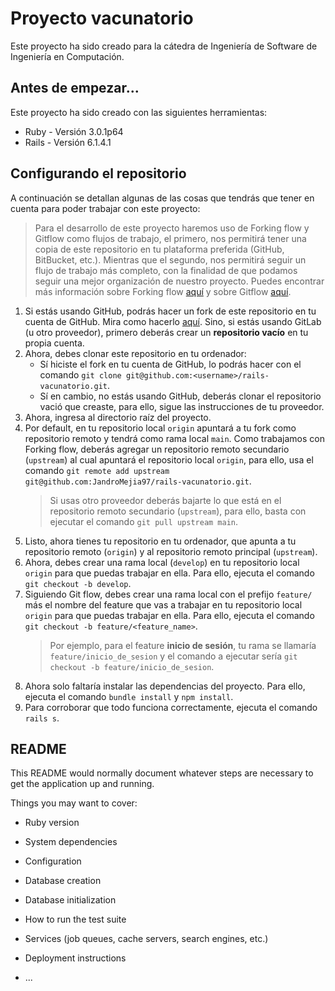 # Proyecto vacunatorio

Este proyecto ha sido creado para la cátedra de Ingeniería de Software de Ingeniería en Computación.

## Antes de empezar...

Este proyecto ha sido creado con las siguientes herramientas:
* Ruby - Versión 3.0.1p64
* Rails - Versión 6.1.4.1

## Configurando el repositorio

A continuación se detallan algunas de las cosas que tendrás que tener en cuenta para poder trabajar con este proyecto:

> Para el desarrollo de este proyecto haremos uso de Forking flow y Gitflow como flujos de trabajo, el primero, nos permitirá tener una copia de este repositorio en tu plataforma preferida (GitHub, BitBucket, etc.). Mientras que el segundo, nos permitirá seguir un flujo de trabajo más completo, con la finalidad de que podamos seguir una mejor organización de nuestro proyecto. Puedes encontrar más información sobre Forking flow [aquí](https://www.atlassian.com/es/git/tutorials/comparing-workflows/forking-workflow) y sobre Gitflow [aquí](https://www.atlassian.com/es/git/tutorials/comparing-workflows/gitflow-workflow).

1. Si estás usando GitHub, podrás hacer un fork de este repositorio en tu cuenta de GitHub. Mira como hacerlo [aquí](https://aprendegit.com/fork-de-repositorios-para-que-sirve/). Sino, si estás usando GitLab (u otro proveedor), primero deberás crear un **repositorio vacío** en tu propia cuenta.
2. Ahora, debes clonar este repositorio en tu ordenador:
    * Sí hiciste el fork en tu cuenta de GitHub, lo podrás hacer con el comando `git clone git@github.com:<username>/rails-vacunatorio.git`.
    * Sí en cambio, no estás usando GitHub, deberás clonar el repositorio vació que creaste, para ello, sigue las instrucciones de tu proveedor.
3. Ahora, ingresa al directorio raíz del proyecto.
4. Por default, en tu repositorio local `origin` apuntará a tu fork como repositorio remoto y tendrá como rama local `main`. Como trabajamos con Forking flow, deberás agregar un repositorio remoto secundario (`upstream`) al cual apuntará el repositorio local `origin`, para ello, usa el comando `git remote add upstream git@github.com:JandroMejia97/rails-vacunatorio.git`.
    > Si usas otro proveedor deberás bajarte lo que está en el repositorio remoto secundario (`upstream`), para ello, basta con ejecutar el comando `git pull upstream main`.
5. Listo, ahora tienes tu repositorio en tu ordenador, que apunta a tu repositorio remoto (`origin`) y al repositorio remoto principal (`upstream`).
6. Ahora, debes crear una rama local (`develop`) en tu repositorio local `origin` para que puedas trabajar en ella. Para ello, ejecuta el comando `git checkout -b develop`.
7. Siguiendo Git flow, debes crear una rama local con el prefijo `feature/` más el nombre del feature que vas a trabajar en tu repositorio local `origin` para que puedas trabajar en ella. Para ello, ejecuta el comando `git checkout -b feature/<feature_name>`.
    > Por ejemplo, para el feature **inicio de sesión**, tu rama se llamaría `feature/inicio_de_sesion` y el comando a ejecutar sería `git checkout -b feature/inicio_de_sesion`.
8. Ahora solo faltaría instalar las dependencias del proyecto. Para ello, ejecuta el comando `bundle install` y `npm install`.
9. Para corroborar que todo funciona correctamente, ejecuta el comando `rails s`.

## README

This README would normally document whatever steps are necessary to get the
application up and running.

Things you may want to cover:

* Ruby version

* System dependencies

* Configuration

* Database creation

* Database initialization

* How to run the test suite

* Services (job queues, cache servers, search engines, etc.)

* Deployment instructions

* ...
